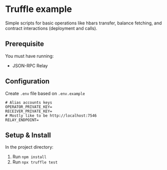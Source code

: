 # Truffle example

Simple scripts for basic operations like hbars transfer, balance fetching, and contract interactions (deployment and calls).

## Prerequisite
You must have running:
- JSON-RPC Relay

## Configuration

Create `.env` file based on `.env.example`
```
# Alias accounts keys
OPERATOR_PRIVATE_KEY=
RECEIVER_PRIVATE_KEY=
# Mostly like to be http://localhost:7546
RELAY_ENDPOINT=
```

## Setup & Install

In the project directory:

1. Run `npm install`
2. Run `npx truffle test`
